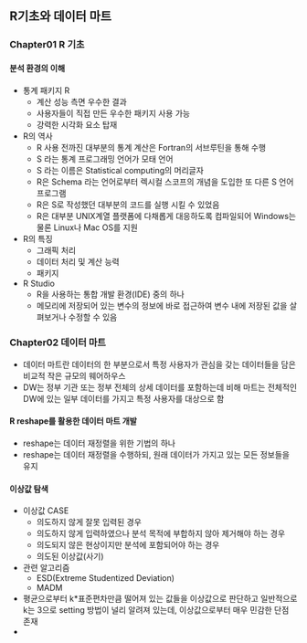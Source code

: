 ## R기초와 데이터 마트
### Chapter01 R 기초
#### 분석 환경의 이해
* 통계 패키지 R  
  * 계산 성능 측면 우수한 결과  
  * 사용자들이 직접 만든 우수한 패키지 사용 가능  
  * 강력한 시각화 요소 탑재  
* R의 역사  
  * R 사용 전까진 대부분의 통계 계산은 Fortran의 서브루틴을 통해 수행  
  * S 라는 통계 프로그래밍 언어가 모태 언어  
  * S 라는 이름은 Statistical computing의 머리글자  
  * R은 Schema 라는 언어로부터 렉시컬 스코프의 개념을 도입한 또 다른 S 언어 프로그램  
  * R은 S로 작성했던 대부분의 코드를 실행 시킬 수 있었음  
  * R은 대부분 UNIX계열 플랫폼에 다채롭게 대응하도록 컴파일되어 Windows는 물론 Linux나 Mac OS를 지원  
* R의 특징  
  * 그래픽 처리  
  * 데이터 처리 및 계산 능력  
  * 패키지  
* R Studio  
  * R을 사용하는 통합 개발 환경(IDE) 중의 하나  
  * 메모리에 저장되어 있는 변수의 정보에 바로 접근하여 변수 내에 저장된 값을 살펴보거나 수정할 수 있음

### Chapter02 데이터 마트
* 데이터 마트란 데이터의 한 부분으로서 특정 사용자가 관심을 갖는 데이터들을 담은 비교적 작은 규모의 웨어하우스
* DW는 정부 기관 또는 정부 전체의 상세 데이터를 포함하는데 비해 마트는 전체적인 DW에 있는 일부 데이터를 가지고 특정 사용자를 대상으로 함

#### R reshape를 활용한 데이터 마트 개발
* reshape는 데이터 재정렬을 위한 기법의 하나
* reshape는 데이터 재정렬을 수행하되, 원래 데이터가 가지고 있는 모든 정보들을 유지

#### 이상값 탐색
* 이상값 CASE
  * 의도하지 않게 잘못 입력된 경우
  * 의도하지 않게 입력하였으나 분석 목적에 부합하지 않아 제거해야 하는 경우
  * 의도되지 않은 현상이지만 분석에 포함되어야 하는 경우
  * 의도된 이상값(사기)
* 관련 알고리즘
  * ESD(Extreme Studentized Deviation)
  * MADM
* 평균으로부터 k*표준편차만큼 떨어져 있는 값들을 이상값으로 판단하고 일반적으로 k는 3으로 setting 방법이 널리 알려져 있는데, 이상값으로부터 매우 민감한 단점 존재
*    